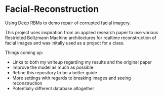 # Facial-Reconstruction
Using Deep RBMs to demo repair of corrupted facial imagery.

This project uses inspiration from an applied research paper to use various Restricted Boltzmann Machine architectures for realtime reconstruction of facial images and was initally used as a project for a class. 

Things coming up:
- Links to both my writeup regarding my results and the original paper
- Improve the model as much as possible
- Refine this repository to be a better guide
- More settings with regards to breaking images and seeing reconstruction
- Potentially different database altogether
